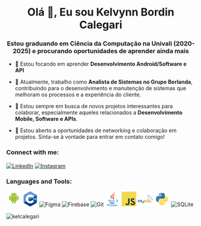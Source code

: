 <h1 align="center">Olá 👋, Eu sou Kelvynn Bordin Calegari</h1>
<h3 align="center">Estou graduando em Ciência da Computação na Univali (2020-2025) e procurando oportunidades de aprender ainda mais</h3>

- 🌱 Estou focando em aprender **Desenvolvimento Android/Software e API**

- 💼 Atualmente, trabalho como **Analista de Sistemas no Grupo Berlanda**, contribuindo para o desenvolvimento e manutenção de sistemas que melhoram os processos e a experiência do cliente.

- 🔭 Estou sempre em busca de novos projetos interessantes para colaborar, especialmente aqueles relacionados a **Desenvolvimento Mobile, Software e APIs**.

- 🤝 Estou aberto a oportunidades de networking e colaboração em projetos. Sinta-se à vontade para entrar em contato comigo!

<h3 align="left">Connect with me:</h3>
<p align="left">
<a href="https://www.linkedin.com/in/kelvynn-bordin-calegari-6a194a20a/" target="blank"><img align="center" src="https://raw.githubusercontent.com/rahuldkjain/github-profile-readme-generator/master/src/images/icons/Social/linked-in-alt.svg" alt="LinkedIn" height="30" width="40" /></a>
<a href="https://instagram.com/kelvynn" target="blank"><img align="center" src="https://raw.githubusercontent.com/rahuldkjain/github-profile-readme-generator/master/src/images/icons/Social/instagram.svg" alt="Instagram" height="30" width="40" /></a>
</p>

<h3 align="left">Languages and Tools:</h3>
<p align="left"> 
  <img src="https://raw.githubusercontent.com/devicons/devicon/master/icons/android/android-original-wordmark.svg" alt="Android" width="40" height="40"/>
  <img src="https://raw.githubusercontent.com/devicons/devicon/master/icons/cplusplus/cplusplus-original.svg" alt="C++" width="40" height="40"/>
  <img src="https://www.vectorlogo.zone/logos/figma/figma-icon.svg" alt="Figma" width="40" height="40"/>
  <img src="https://www.vectorlogo.zone/logos/firebase/firebase-icon.svg" alt="Firebase" width="40" height="40"/>
  <img src="https://www.vectorlogo.zone/logos/git-scm/git-scm-icon.svg" alt="Git" width="40" height="40"/>
  <img src="https://raw.githubusercontent.com/devicons/devicon/master/icons/java/java-original.svg" alt="Java" width="40" height="40"/>
  <img src="https://raw.githubusercontent.com/devicons/devicon/master/icons/javascript/javascript-original.svg" alt="JavaScript" width="40" height="40"/>
  <img src="https://raw.githubusercontent.com/devicons/devicon/master/icons/mysql/mysql-original-wordmark.svg" alt="MySQL" width="40" height="40"/>
  <img src="https://raw.githubusercontent.com/devicons/devicon/master/icons/python/python-original.svg" alt="Python" width="40" height="40"/>
  <img src="https://www.vectorlogo.zone/logos/sqlite/sqlite-icon.svg" alt="SQLite" width="40" height="40"/>
</p>

<p><img align="center" src="https://github-readme-stats.vercel.app/api/top-langs?username=kelcalegari&show_icons=true&locale=en&layout=compact" alt="kelcalegari" /></p>
